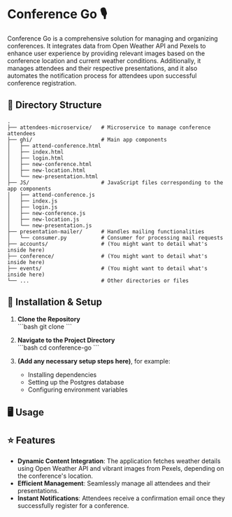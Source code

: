 # Conference Go 🎙️

Conference Go is a comprehensive solution for managing and organizing conferences. It integrates data from Open Weather API and Pexels to enhance user 
experience by providing relevant images based on the conference location and current weather conditions. 
Additionally, it manages attendees and their respective presentations, and it also automates the notification process for attendees upon successful conference registration.

## 📂 Directory Structure

```
.
├── attendees-microservice/   # Microservice to manage conference attendees
├── ghi/                      # Main app components
│   ├── attend-conference.html
│   ├── index.html
│   ├── login.html
│   ├── new-conference.html
│   ├── new-location.html
│   └── new-presentation.html
├── JS/                       # JavaScript files corresponding to the app components
│   ├── attend-conference.js
│   ├── index.js
│   ├── login.js
│   ├── new-conference.js
│   ├── new-location.js
│   └── new-presentation.js
├── presentation-mailer/      # Handles mailing functionalities
│   └── consumer.py           # Consumer for processing mail requests
├── accounts/                 # (You might want to detail what's inside here)
├── conference/               # (You might want to detail what's inside here)
├── events/                   # (You might want to detail what's inside here)
└── ...                       # Other directories or files
```

## 🔧 Installation & Setup

1. **Clone the Repository**  
   \```bash
   git clone <repository-url>
   \```

2. **Navigate to the Project Directory**  
   \```bash
   cd conference-go
   \```

3. **(Add any necessary setup steps here)**, for example:
   - Installing dependencies
   - Setting up the Postgres database
   - Configuring environment variables

## 🖥️ Usage


## ⭐ Features

- **Dynamic Content Integration**: The application fetches weather details using Open Weather API and vibrant images from Pexels, depending on the conference's location.
- **Efficient Management**: Seamlessly manage all attendees and their presentations.
- **Instant Notifications**: Attendees receive a confirmation email once they successfully register for a conference.





